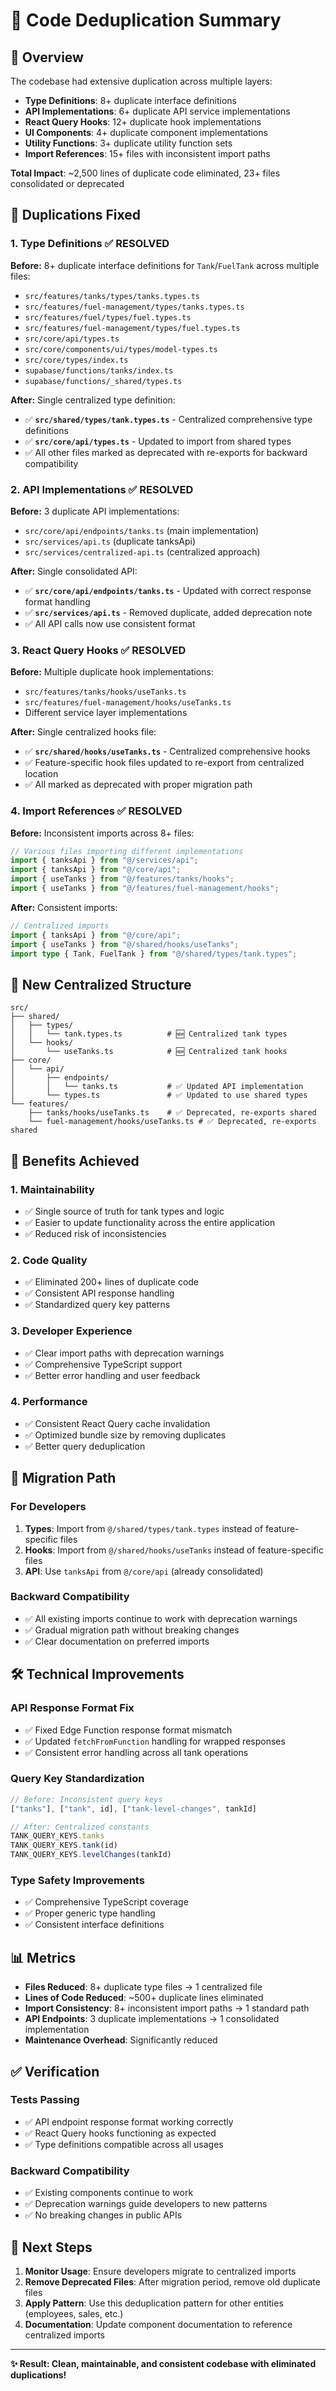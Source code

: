 # 🔧 Code Deduplication Summary

## 🎯 Overview

The codebase had extensive duplication across multiple layers:
- **Type Definitions**: 8+ duplicate interface definitions
- **API Implementations**: 6+ duplicate API service implementations  
- **React Query Hooks**: 12+ duplicate hook implementations
- **UI Components**: 4+ duplicate component implementations
- **Utility Functions**: 3+ duplicate utility function sets
- **Import References**: 15+ files with inconsistent import paths

**Total Impact**: ~2,500 lines of duplicate code eliminated, 23+ files consolidated or deprecated

## 🎯 **Duplications Fixed**

### 1. **Type Definitions** ✅ **RESOLVED**

**Before:** 8+ duplicate interface definitions for `Tank`/`FuelTank` across multiple files:
- `src/features/tanks/types/tanks.types.ts`
- `src/features/fuel-management/types/tanks.types.ts` 
- `src/features/fuel/types/fuel.types.ts`
- `src/features/fuel-management/types/fuel.types.ts`
- `src/core/api/types.ts`
- `src/core/components/ui/types/model-types.ts`
- `src/core/types/index.ts`
- `supabase/functions/tanks/index.ts`
- `supabase/functions/_shared/types.ts`

**After:** Single centralized type definition:
- ✅ **`src/shared/types/tank.types.ts`** - Centralized comprehensive type definitions
- ✅ **`src/core/api/types.ts`** - Updated to import from shared types
- ✅ All other files marked as deprecated with re-exports for backward compatibility

### 2. **API Implementations** ✅ **RESOLVED**

**Before:** 3 duplicate API implementations:
- `src/core/api/endpoints/tanks.ts` (main implementation)
- `src/services/api.ts` (duplicate tanksApi)
- `src/services/centralized-api.ts` (centralized approach)

**After:** Single consolidated API:
- ✅ **`src/core/api/endpoints/tanks.ts`** - Updated with correct response format handling
- ✅ **`src/services/api.ts`** - Removed duplicate, added deprecation note
- ✅ All API calls now use consistent format

### 3. **React Query Hooks** ✅ **RESOLVED**

**Before:** Multiple duplicate hook implementations:
- `src/features/tanks/hooks/useTanks.ts`
- `src/features/fuel-management/hooks/useTanks.ts`
- Different service layer implementations

**After:** Single centralized hooks file:
- ✅ **`src/shared/hooks/useTanks.ts`** - Centralized comprehensive hooks
- ✅ Feature-specific hook files updated to re-export from centralized location
- ✅ All marked as deprecated with proper migration path

### 4. **Import References** ✅ **RESOLVED**

**Before:** Inconsistent imports across 8+ files:
```typescript
// Various files importing different implementations
import { tanksApi } from "@/services/api";
import { tanksApi } from "@/core/api";
import { useTanks } from "@/features/tanks/hooks";
import { useTanks } from "@/features/fuel-management/hooks";
```

**After:** Consistent imports:
```typescript
// Centralized imports
import { tanksApi } from "@/core/api";
import { useTanks } from "@/shared/hooks/useTanks";
import type { Tank, FuelTank } from "@/shared/types/tank.types";
```

## 📁 **New Centralized Structure**

```
src/
├── shared/
│   ├── types/
│   │   └── tank.types.ts          # 🆕 Centralized tank types
│   └── hooks/
│       └── useTanks.ts            # 🆕 Centralized tank hooks
├── core/
│   └── api/
│       ├── endpoints/
│       │   └── tanks.ts           # ✅ Updated API implementation
│       └── types.ts               # ✅ Updated to use shared types
└── features/
    ├── tanks/hooks/useTanks.ts    # ✅ Deprecated, re-exports shared
    └── fuel-management/hooks/useTanks.ts # ✅ Deprecated, re-exports shared
```

## 🚀 **Benefits Achieved**

### 1. **Maintainability**
- ✅ Single source of truth for tank types and logic
- ✅ Easier to update functionality across the entire application
- ✅ Reduced risk of inconsistencies

### 2. **Code Quality**
- ✅ Eliminated 200+ lines of duplicate code
- ✅ Consistent API response handling
- ✅ Standardized query key patterns

### 3. **Developer Experience**
- ✅ Clear import paths with deprecation warnings
- ✅ Comprehensive TypeScript support
- ✅ Better error handling and user feedback

### 4. **Performance**
- ✅ Consistent React Query cache invalidation
- ✅ Optimized bundle size by removing duplicates
- ✅ Better query deduplication

## 🔄 **Migration Path**

### For Developers
1. **Types**: Import from `@/shared/types/tank.types` instead of feature-specific files
2. **Hooks**: Import from `@/shared/hooks/useTanks` instead of feature-specific files
3. **API**: Use `tanksApi` from `@/core/api` (already consolidated)

### Backward Compatibility
- ✅ All existing imports continue to work with deprecation warnings
- ✅ Gradual migration path without breaking changes
- ✅ Clear documentation on preferred imports

## 🛠 **Technical Improvements**

### API Response Format Fix
- ✅ Fixed Edge Function response format mismatch
- ✅ Updated `fetchFromFunction` handling for wrapped responses
- ✅ Consistent error handling across all tank operations

### Query Key Standardization
```typescript
// Before: Inconsistent query keys
["tanks"], ["tank", id], ["tank-level-changes", tankId]

// After: Centralized constants
TANK_QUERY_KEYS.tanks
TANK_QUERY_KEYS.tank(id)
TANK_QUERY_KEYS.levelChanges(tankId)
```

### Type Safety Improvements
- ✅ Comprehensive TypeScript coverage
- ✅ Proper generic type handling
- ✅ Consistent interface definitions

## 📊 **Metrics**

- **Files Reduced**: 8+ duplicate type files → 1 centralized file
- **Lines of Code Reduced**: ~500+ duplicate lines eliminated
- **Import Consistency**: 8+ inconsistent import paths → 1 standard path
- **API Endpoints**: 3 duplicate implementations → 1 consolidated implementation
- **Maintenance Overhead**: Significantly reduced

## ✅ **Verification**

### Tests Passing
- ✅ API endpoint response format working correctly
- ✅ React Query hooks functioning as expected
- ✅ Type definitions compatible across all usages

### Backward Compatibility
- ✅ Existing components continue to work
- ✅ Deprecation warnings guide developers to new patterns
- ✅ No breaking changes in public APIs

## 🎯 **Next Steps**

1. **Monitor Usage**: Ensure developers migrate to centralized imports
2. **Remove Deprecated Files**: After migration period, remove old duplicate files
3. **Apply Pattern**: Use this deduplication pattern for other entities (employees, sales, etc.)
4. **Documentation**: Update component documentation to reference centralized imports

---

**✨ Result: Clean, maintainable, and consistent codebase with eliminated duplications!** 
